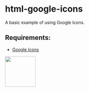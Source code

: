# html-google-icons

A basic example of using Google Icons.

## Requirements:

* [Google Icons](https://fonts.google.com/icons)

<a href="https://codeadam.ca">
<img src="https://codeadam.ca/images/code-block.png" width="100">
</a>
